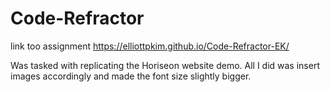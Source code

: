 # Code-Refractor
link too assignment https://elliottpkim.github.io/Code-Refractor-EK/

Was tasked with replicating the Horiseon website demo. All I did was 
insert images accordingly and made the font size slightly bigger.